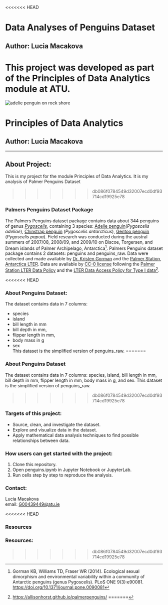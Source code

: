 <<<<<<< HEAD
# Data Analyses of Penguins Dataset
## Author: Lucia Macakova

This project was developed as part of the Principles of Data Analytics module at ATU.
=======
![adelie penguin on rock shore](https://images.pexels.com/photos/31308007/pexels-photo-31308007.jpeg)
# Principles of Data Analytics
## Author: Lucia Macakova
---
## About Project:
This is my project for the module Principles of Data Analytics. It is my analysis of Palmer Penguins Dataset
>>>>>>> db086f0784549d32007ecd0df93714cd19925e78

### Palmers Penguins Dataset Package
The Palmers Penguins dataset package contains data about 344 penguins of genus [*Pygoscelis*](https://en.wikipedia.org/wiki/Pygoscelis), containing 3 species: [Adelie penguin](https://birdsoftheworld.org/bow/species/adepen1/cur/introduction)(*Pygoscelis adeliae*), [Chinstrap penguin](https://birdsoftheworld.org/bow/species/chipen2/cur/introduction) (*Pygoscelis antarcticus*), [Gentoo penguin](https://birdsoftheworld.org/bow/species/genpen1/cur/introduction) (*Pygoscelis papua*). Field research was conducted during the austral summers of 2007/08, 2008/09, and 2009/10 on Biscoe, Torgersen, and Dream islands of Palmer Archipelago, Antarctica[^1]. Palmers Penguins dataset package contains 2 datasets: penguins and penguins_raw. Data were collected and made available by [Dr. Kristen Gorman](https://www.uaf.edu/cfos/people/faculty/detail/kristen-gorman.php) and the [Palmer Station, Antarctica LTER](https://pallter.marine.rutgers.edu/). Data are available by [CC-0 license](https://creativecommons.org/public-domain/cc0/) following the [Palmer Station LTER Data Policy](https://pallter.marine.rutgers.edu/data/) and the [LTER Data Access Policy for Type I data](https://lternet.edu/data-access-policy/)[^2].

<<<<<<< HEAD
### About Penguins Dataset: 
The dataset contains data in 7 columns:
-   species
-   island
-   bill length in mm
-   bill depth in mm,
-   flipper length in mm,
-   body mass in g
-   sex\
This dataset is the simplified version of penguins_raw.
=======
### About Penguins Dataset
The dataset contains data in 7 columns: species, island, bill length in mm, bill depth in mm, flipper length in mm, body mass in g, and sex. This dataset is the simplified version of penguins_raw.
>>>>>>> db086f0784549d32007ecd0df93714cd19925e78

### Targets of this project:
-   Source, clean, and investigate the dataset. 
-   Explore and visualize data in the dataset.
-   Apply mathematical data analysis techniques to find possible relationships between data.

### How users can get started with the project:
1.  Clone this repository.
2.  Open penguins.ipynb in Jupyter Notebook or JupyterLab.
3.  Run cells step by step to reproduce the analysis.

### Contact:
Lucia Macakova\
email: G00439449@atu.ie

<<<<<<< HEAD
### Resources
[^1]:   Gorman KB, Williams TD, Fraser WR (2014). Ecological sexual dimorphism and environmental variability within a community of Antarctic penguins (genus Pygoscelis). PLoS ONE 9(3):e90081. https://doi.org/10.1371/journal.pone.0090081
[^2]:   https://allisonhorst.github.io/palmerpenguins/
=======
### Resources:
[^1]:  Gorman KB, Williams TD, Fraser WR (2014). Ecological sexual dimorphism and environmental variability within a community of Antarctic penguins (genus Pygoscelis). PLoS ONE 9(3):e90081. https://doi.org/10.1371/journal.pone.0090081
[^2]:  https://allisonhorst.github.io/palmerpenguins/




>>>>>>> db086f0784549d32007ecd0df93714cd19925e78
